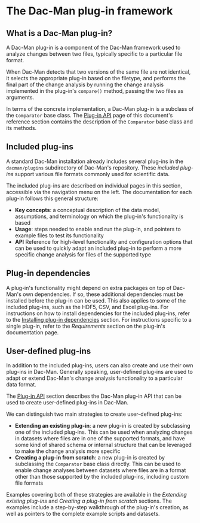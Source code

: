 # The Dac-Man plug-in framework

## What is a Dac-Man plug-in?

A Dac-Man plug-in is a component of the Dac-Man framework used to analyze changes between two files, typically specific to a particular file format.

When Dac-Man detects that two versions of the same file are not identical,
it selects the appropriate plug-in based on the filetype,
and performs the final part of the change analysis by running the change analysis implemented in the plug-in's `compare()` method,
passing the two files as arguments.

In terms of the concrete implementation, a Dac-Man plug-in is a subclass of the `Comparator` base class.
The [Plug-in API](../../reference/plugins-api) page of this document's reference section contains the description of the `Comparator` base class and its methods.

## Included plug-ins

A standard Dac-Man installation already includes several plug-ins in the `dacman/plugins` subdirectory of Dac-Man's repository.
These *included plug-ins* support various file formats commonly used for scientific data.

The included plug-ins are described on individual pages in this section,
accessible via the navigation menu on the left.
The documentation for each plug-in follows this general structure:

- **Key concepts**: a conceptual description of the data model, assumptions, and terminology on which the plug-in's functionality is based
- **Usage**: steps needed to enable and run the plug-in, and pointers to example files to test its functionality
- **API** Reference for high-level functionality and configuration options that can be used to quickly adapt an included plug-in to perform a more specific change analysis for files of the supported type

## Plug-in dependencies

A plug-in's functionality might depend on extra packages on top of Dac-Man's own dependencies.
If so, these additional dependencies must be installed before the plug-in can be used.
This also applies to some of the included plug-ins, such as the HDF5, CSV, and Excel plug-ins.
For instructions on how to install dependencies for the included plug-ins,
refer to the [Installing plug-in dependencies](../../install/dependencies) section.
For instructions specific to a single plug-in,
refer to the *Requirements* section on the plug-in's documentation page.

## User-defined plug-ins

In addition to the included plug-ins, users can also create and use their own plug-ins in Dac-Man.
Generally speaking, user-defined plug-ins are used to adapt or extend Dac-Man's change analysis functionality to a particular data format.

The [Plug-in API](../../reference/plugins-api) section describes the Dac-Man plug-in API
that can be used to create user-defined plug-ins in Dac-Man.

We can distinguish two main strategies to create user-defined plug-ins:

- **Extending an existing plug-in**: a new plug-in is created by subclassing one of the included plug-ins.
  This can be used when analyzing changes in datasets where files are in one of the supported formats, and have some kind of shared schema or internal structure that can be leveraged to make the change analysis more specific
- **Creating a plug-in from scratch**: a new plug-in is created by subclassing the `Comparator` base class directly. This can be used to enable change analyses between datasets where files are in a format other than those supported by the included plug-ins, including custom file formats

Examples covering both of these strategies are available in the *Extending existing plug-ins* and *Creating a plug-in from scratch* sections.
The examples include a step-by-step walkthrough of the plug-in's creation,
as well as pointers to the complete example scripts and datasets.
